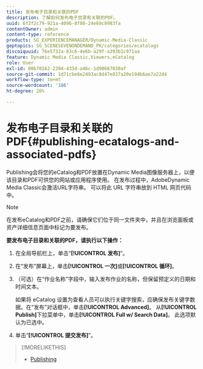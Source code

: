```yaml
---
title: 发布电子目录和关联的PDF
description: 了解如何发布电子目录和关联的PDF。
uuid: 6f2f2c79-921a-4096-8f80-24e69c8983fa
contentOwner: admin
content-type: reference
products: SG_EXPERIENCEMANAGER/Dynamic-Media-Classic
geptopics: SG_SCENESEVENONDEMAND_PK/categories/ecatalogs
discoiquuid: 76e5732a-83c6-4e6b-a29f-a393b1c971aa
feature: Dynamic Media Classic,Viewers,eCatalog
role: User
exl-id: 00b70162-2394-433d-a46c-1d90667030af
source-git-commit: 1d71cbe6e2493ac8d47e837a20e194b6ae7a22d4
workflow-type: tm+mt
source-wordcount: '186'
ht-degree: 26%

---
```


# 发布电子目录和关联的PDF{#publishing-ecatalogs-and-associated-pdfs}

Publishing会将您的eCatalog和PDF放置在Dynamic Media图像服务器上，以便该目录和PDF可供您的网站或应用程序使用。 在发布过程中，AdobeDynamic Media Classic会激活URL字符串。 可以将此 URL 字符串放到 HTML 网页代码中。

>[!NOTE]
>
>在发布eCatalog和PDF之前，请确保它们位于同一文件夹中，并且在浏览面板或资产详细信息页面中标记为要发布。

**要发布电子目录和关联的PDF，请执行以下操作：**

1. 在全局导航栏上，单击“**[!UICONTROL 发布]**”。
1. 在“发布”屏幕上，单击&#x200B;**[!UICONTROL 一次]**&#x200B;或&#x200B;**[!UICONTROL 循环]**。
1. （可选）在“作业名称”字段中，输入发布作业的名称，但保留预定义的日期和时间文本。

   如果将 eCatalog 设置为查看人员可以执行关键字搜索，应确保发布关键字数据。在“发布”对话框中，单击&#x200B;**[!UICONTROL Advanced]**。 从&#x200B;**[!UICONTROL Publish]**&#x200B;下拉菜单中，单击&#x200B;**[!UICONTROL Full w/ Search Data]**。 此选项默认为已选中。

1. 单击“****[!UICONTROL 提交发布]****”。

>[!MORELIKETHIS]
>
>* [Publishing](publishing-files.md)

